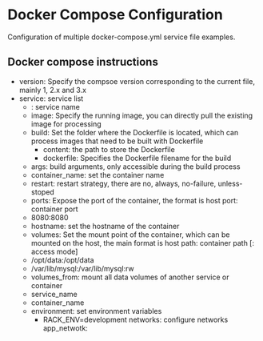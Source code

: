# Docker Compose Configuration

Configuration of multiple docker-compose.yml service file examples.

## Docker compose instructions

- version: Specify the compsoe version corresponding to the current file, mainly 1, 2.x and 3.x
- service: service list
  - <service-name>: service name
   - image: Specify the running image, you can directly pull the existing image for processing
   - build: Set the folder where the Dockerfile is located, which can process images that need to be built with Dockerfile
     - content: the path to store the Dockerfile
     - dockerfile: Specifies the Dockerfile filename for the build
   - args: build arguments, only accessible during the build process
   - container_name: set the container name
   - restart: restart strategy, there are no, always, no-failure, unless-stoped
   - ports: Expose the port of the container, the format is host port: container port
    - 8080:8080
   - hostname: set the hostname of the container
   - volumes: Set the mount point of the container, which can be mounted on the host, the main format is host path: container path [: access mode]
    - /opt/data:/opt/data
    - /var/lib/mysql:/var/lib/mysql:rw
   - volumes_from: mount all data volumes of another service or container
    - service_name
    - container_name
   - environment: set environment variables
     - RACK_ENV=development
networks: configure networks
 app_netwotk:
